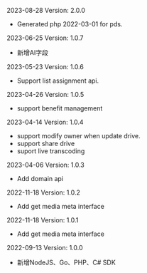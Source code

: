 2023-08-28 Version: 2.0.0
- Generated php 2022-03-01 for pds.

2023-06-25 Version: 1.0.7
- 新增AI字段

2023-05-23 Version: 1.0.6
- Support list assignment api.

2023-04-26 Version: 1.0.5
- support benefit management

2023-04-14 Version: 1.0.4
- support modify owner when update drive.
- support share drive
- suport live transcoding

2023-04-06 Version: 1.0.3
- Add domain api

2022-11-18 Version: 1.0.2
- Add get media meta interface

2022-11-18 Version: 1.0.1
- Add get media meta interface

2022-09-13 Version: 1.0.0
- 新增NodeJS、Go、PHP、C# SDK

